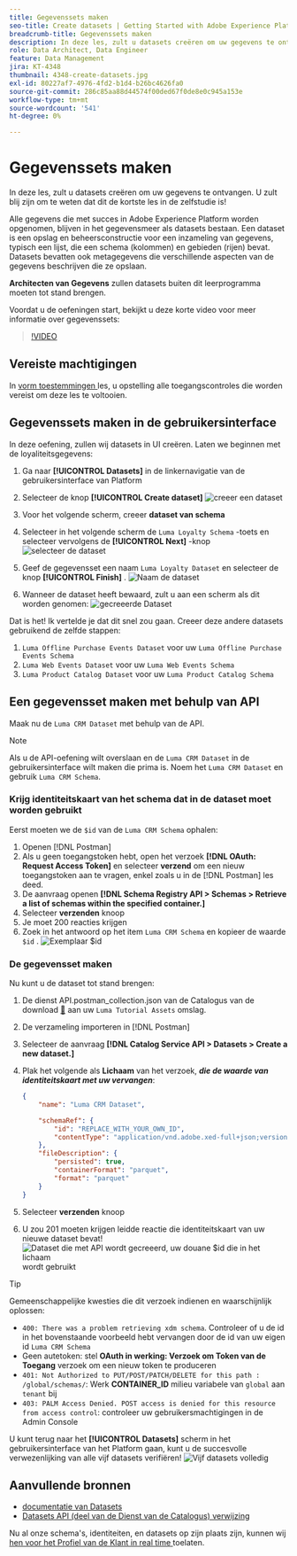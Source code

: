 ```yaml
---
title: Gegevenssets maken
seo-title: Create datasets | Getting Started with Adobe Experience Platform for Data Architects and Data Engineers
breadcrumb-title: Gegevenssets maken
description: In deze les, zult u datasets creëren om uw gegevens te ontvangen.
role: Data Architect, Data Engineer
feature: Data Management
jira: KT-4348
thumbnail: 4348-create-datasets.jpg
exl-id: 80227af7-4976-4fd2-b1d4-b26bc4626fa0
source-git-commit: 286c85aa88d44574f00ded67f0de8e0c945a153e
workflow-type: tm+mt
source-wordcount: '541'
ht-degree: 0%

---
```


# Gegevenssets maken

<!--15min-->

In deze les, zult u datasets creëren om uw gegevens te ontvangen. U zult blij zijn om te weten dat dit de kortste les in de zelfstudie is!

Alle gegevens die met succes in Adobe Experience Platform worden opgenomen, blijven in het gegevensmeer als datasets bestaan. Een dataset is een opslag en beheersconstructie voor een inzameling van gegevens, typisch een lijst, die een schema (kolommen) en gebieden (rijen) bevat. Datasets bevatten ook metagegevens die verschillende aspecten van de gegevens beschrijven die ze opslaan.

**Architecten van Gegevens** zullen datasets buiten dit leerprogramma moeten tot stand brengen.

Voordat u de oefeningen start, bekijkt u deze korte video voor meer informatie over gegevenssets:
>[!VIDEO](https://video.tv.adobe.com/v/27269?learn=on&enablevpops)

## Vereiste machtigingen

In [ vorm toestemmingen ](configure-permissions.md) les, u opstelling alle toegangscontroles die worden vereist om deze les te voltooien.

<!--
* Permission items **[!UICONTROL Data Management]** > **[!UICONTROL View Datasets]** and **[!UICONTROL Manage Datasets]**
* Permission item **[!UICONTROL Sandboxes]** > `Luma Tutorial`
* User-role access to the `Luma Tutorial Platform` product profile
* Developer-role access to the `Luma Tutorial Platform` product profile (for API)
-->

## Gegevenssets maken in de gebruikersinterface

In deze oefening, zullen wij datasets in UI creëren. Laten we beginnen met de loyaliteitsgegevens:

1. Ga naar **[!UICONTROL Datasets]** in de linkernavigatie van de gebruikersinterface van Platform
1. Selecteer de knop **[!UICONTROL Create dataset]**
   ![ creeer een dataset ](assets/datasets-createDataset.png)

1. Voor het volgende scherm, creeer **dataset van schema**
1. Selecteer in het volgende scherm de `Luma Loyalty Schema` -toets en selecteer vervolgens de **[!UICONTROL Next]** -knop
   ![ selecteer de dataset ](assets/datasets-selectSchema.png)

1. Geef de gegevensset een naam `Luma Loyalty Dataset` en selecteer de knop **[!UICONTROL Finish]** .
   ![ Naam de dataset ](assets/datasets-nameDataset.png)
1. Wanneer de dataset heeft bewaard, zult u aan een scherm als dit worden genomen:
   ![ gecreeerde Dataset ](assets/datasets-created.png)

Dat is het! Ik vertelde je dat dit snel zou gaan. Creeer deze andere datasets gebruikend de zelfde stappen:

1. `Luma Offline Purchase Events Dataset` voor uw `Luma Offline Purchase Events Schema`
1. `Luma Web Events Dataset` voor uw `Luma Web Events Schema`
1. `Luma Product Catalog Dataset` voor uw `Luma Product Catalog Schema`


## Een gegevensset maken met behulp van API

Maak nu de `Luma CRM Dataset` met behulp van de API.

>[!NOTE]
>
>Als u de API-oefening wilt overslaan en de `Luma CRM Dataset` in de gebruikersinterface wilt maken die prima is. Noem het `Luma CRM Dataset` en gebruik `Luma CRM Schema`.

### Krijg identiteitskaart van het schema dat in de dataset moet worden gebruikt

Eerst moeten we de `$id` van de `Luma CRM Schema` ophalen:

1. Openen [!DNL Postman]
1. Als u geen toegangstoken hebt, open het verzoek **[!DNL OAuth: Request Access Token]** en selecteer **verzend** om een nieuw toegangstoken aan te vragen, enkel zoals u in de [!DNL Postman] les deed.
1. De aanvraag openen **[!DNL Schema Registry API > Schemas > Retrieve a list of schemas within the specified container.]**
1. Selecteer **verzenden** knoop
1. Je moet 200 reacties krijgen
1. Zoek in het antwoord op het item `Luma CRM Schema` en kopieer de waarde `$id` .
   ![ Exemplaar $id ](assets/dataset-crm-getSchemaId.png)

### De gegevensset maken

Nu kunt u de dataset tot stand brengen:

1. De dienst API.postman_collection.json van de Catalogus van de download [&#128279;](https://raw.githubusercontent.com/adobe/experience-platform-postman-samples/master/apis/experience-platform/Catalog%20Service%20API.postman_collection.json) aan uw `Luma Tutorial Assets` omslag.
1. De verzameling importeren in [!DNL Postman]
1. Selecteer de aanvraag **[!DNL Catalog Service API > Datasets > Create a new dataset.]**
1. Plak het volgende als **Lichaam** van het verzoek, ***die de waarde van identiteitskaart met uw vervangen***:

   ```json
   {
       "name": "Luma CRM Dataset",
   
       "schemaRef": {
           "id": "REPLACE_WITH_YOUR_OWN_ID",
           "contentType": "application/vnd.adobe.xed-full+json;version=1"
       },
       "fileDescription": {
           "persisted": true,
           "containerFormat": "parquet",
           "format": "parquet"
       }
   }
   ```

1. Selecteer **verzenden** knoop
1. U zou 201 moeten krijgen leidde reactie die identiteitskaart van uw nieuwe dataset bevat!
   ![ Dataset die met API wordt gecreeerd, uw douane $id die in het lichaam ](assets/datasets-crm-created.png) wordt gebruikt

>[!TIP]
>
> Gemeenschappelijke kwesties die dit verzoek indienen en waarschijnlijk oplossen:
>
> * `400: There was a problem retrieving xdm schema`. Controleer of u de id in het bovenstaande voorbeeld hebt vervangen door de id van uw eigen id `Luma CRM Schema`
> * Geen autetoken: stel **OAuth in werking: Verzoek om Token van de Toegang** verzoek om een nieuw token te produceren
> * `401: Not Authorized to PUT/POST/PATCH/DELETE for this path : /global/schemas/`: Werk **CONTAINER_ID** milieu variabele van `global` aan `tenant` bij
> * `403: PALM Access Denied. POST access is denied for this resource from access control`: controleer uw gebruikersmachtigingen in de Admin Console


U kunt terug naar het **[!UICONTROL Datasets]** scherm in het gebruikersinterface van het Platform gaan, kunt u de succesvolle verwezenlijking van alle vijf datasets verifiëren!
![ Vijf datasets volledig ](assets/datasets-allComplete.png)


## Aanvullende bronnen

* [ documentatie van Datasets ](https://experienceleague.adobe.com/docs/experience-platform/catalog/datasets/overview.html?lang=nl-NL)
* [ Datasets API (deel van de Dienst van de Catalogus) verwijzing ](https://www.adobe.io/experience-platform-apis/references/catalog/#tag/Datasets)

Nu al onze schema&#39;s, identiteiten, en datasets op zijn plaats zijn, kunnen wij [ hen voor het Profiel van de Klant in real time ](enable-profiles.md) toelaten.
